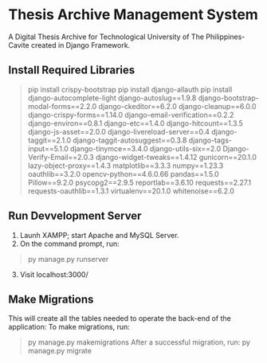 # Thesis Archive Management System
A Digital Thesis Archive for Technological University of The Philippines- Cavite created in Django Framework.

## Install Required Libraries
> pip install crispy-bootstrap
> pip install django-allauth
> pip install django-autocomplete-light
django-autoslug==1.9.8
django-bootstrap-modal-forms==2.2.0
django-ckeditor==6.2.0
django-cleanup==6.0.0
django-crispy-forms==1.14.0
django-email-verification==0.2.2
django-environ==0.8.1
django-etc==1.4.0
django-hitcount==1.3.5
django-js-asset==2.0.0
django-livereload-server==0.4
django-taggit==2.1.0
django-taggit-autosuggest==0.3.8
django-tags-input==5.1.0
django-tinymce==3.4.0
django-utils-six==2.0
Django-Verify-Email==2.0.3
django-widget-tweaks==1.4.12
gunicorn==20.1.0
lazy-object-proxy==1.4.3
matplotlib==3.3.3
numpy==1.23.3
oauthlib==3.2.0
opencv-python==4.6.0.66
pandas==1.5.0
Pillow==9.2.0
psycopg2==2.9.5
reportlab==3.6.10
requests==2.27.1
requests-oauthlib==1.3.1
virtualenv==20.1.0
whitenoise==6.2.0

## Run Devvelopment Server
1. Launh XAMPP; start Apache and MySQL Server.
2. On the command prompt, run:
> py manage.py runserver
3. Visit localhost:3000/

## Make Migrations
This will create all the tables needed to operate the back-end of the application:
To make migrations, run:
> py manage.py makemigrations
After a successful migration, run:
> py manage.py migrate



